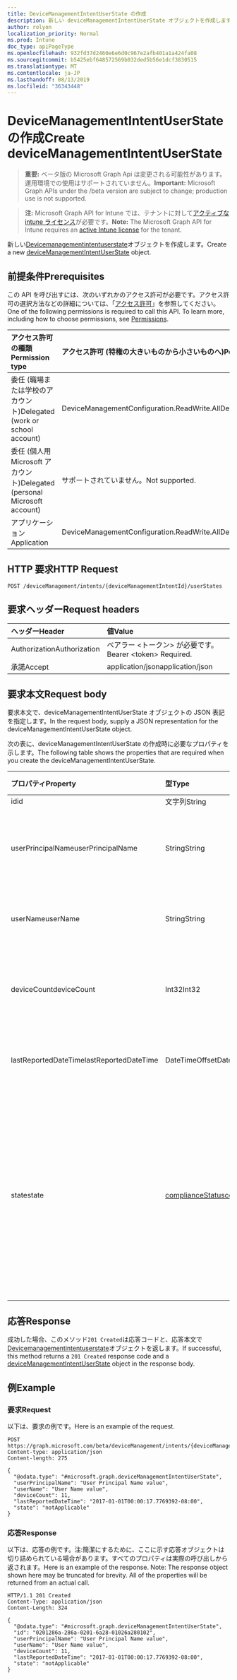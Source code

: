```yaml
---
title: DeviceManagementIntentUserState の作成
description: 新しい deviceManagementIntentUserState オブジェクトを作成します。
author: rolyon
localization_priority: Normal
ms.prod: Intune
doc_type: apiPageType
ms.openlocfilehash: 932fd37d2460e6e6d0c967e2afb401a1a424fa08
ms.sourcegitcommit: b5425ebf648572569b032ded5b56e1dcf3830515
ms.translationtype: MT
ms.contentlocale: ja-JP
ms.lasthandoff: 08/13/2019
ms.locfileid: "36343448"
---
```

# <a name="create-devicemanagementintentuserstate"></a><span data-ttu-id="af662-103">DeviceManagementIntentUserState の作成</span><span class="sxs-lookup"><span data-stu-id="af662-103">Create deviceManagementIntentUserState</span></span>

> <span data-ttu-id="af662-104">**重要:** ベータ版の Microsoft Graph Api は変更される可能性があります。運用環境での使用はサポートされていません。</span><span class="sxs-lookup"><span data-stu-id="af662-104">**Important:** Microsoft Graph APIs under the /beta version are subject to change; production use is not supported.</span></span>

> <span data-ttu-id="af662-105">**注:** Microsoft Graph API for Intune では、テナントに対して[アクティブな intune ライセンス](https://go.microsoft.com/fwlink/?linkid=839381)が必要です。</span><span class="sxs-lookup"><span data-stu-id="af662-105">**Note:** The Microsoft Graph API for Intune requires an [active Intune license](https://go.microsoft.com/fwlink/?linkid=839381) for the tenant.</span></span>

<span data-ttu-id="af662-106">新しい[Devicemanagementintentuserstate](../resources/intune-deviceintent-devicemanagementintentuserstate.md)オブジェクトを作成します。</span><span class="sxs-lookup"><span data-stu-id="af662-106">Create a new [deviceManagementIntentUserState](../resources/intune-deviceintent-devicemanagementintentuserstate.md) object.</span></span>

## <a name="prerequisites"></a><span data-ttu-id="af662-107">前提条件</span><span class="sxs-lookup"><span data-stu-id="af662-107">Prerequisites</span></span>
<span data-ttu-id="af662-p101">この API を呼び出すには、次のいずれかのアクセス許可が必要です。アクセス許可の選択方法などの詳細については、「[アクセス許可](/graph/permissions-reference)」を参照してください。</span><span class="sxs-lookup"><span data-stu-id="af662-p101">One of the following permissions is required to call this API. To learn more, including how to choose permissions, see [Permissions](/graph/permissions-reference).</span></span>

|<span data-ttu-id="af662-110">アクセス許可の種類</span><span class="sxs-lookup"><span data-stu-id="af662-110">Permission type</span></span>|<span data-ttu-id="af662-111">アクセス許可 (特権の大きいものから小さいものへ)</span><span class="sxs-lookup"><span data-stu-id="af662-111">Permissions (from most to least privileged)</span></span>|
|:---|:---|
|<span data-ttu-id="af662-112">委任 (職場または学校のアカウント)</span><span class="sxs-lookup"><span data-stu-id="af662-112">Delegated (work or school account)</span></span>|<span data-ttu-id="af662-113">DeviceManagementConfiguration.ReadWrite.All</span><span class="sxs-lookup"><span data-stu-id="af662-113">DeviceManagementConfiguration.ReadWrite.All</span></span>|
|<span data-ttu-id="af662-114">委任 (個人用 Microsoft アカウント)</span><span class="sxs-lookup"><span data-stu-id="af662-114">Delegated (personal Microsoft account)</span></span>|<span data-ttu-id="af662-115">サポートされていません。</span><span class="sxs-lookup"><span data-stu-id="af662-115">Not supported.</span></span>|
|<span data-ttu-id="af662-116">アプリケーション</span><span class="sxs-lookup"><span data-stu-id="af662-116">Application</span></span>|<span data-ttu-id="af662-117">DeviceManagementConfiguration.ReadWrite.All</span><span class="sxs-lookup"><span data-stu-id="af662-117">DeviceManagementConfiguration.ReadWrite.All</span></span>|

## <a name="http-request"></a><span data-ttu-id="af662-118">HTTP 要求</span><span class="sxs-lookup"><span data-stu-id="af662-118">HTTP Request</span></span>
<!-- {
  "blockType": "ignored"
}
-->
``` http
POST /deviceManagement/intents/{deviceManagementIntentId}/userStates
```

## <a name="request-headers"></a><span data-ttu-id="af662-119">要求ヘッダー</span><span class="sxs-lookup"><span data-stu-id="af662-119">Request headers</span></span>
|<span data-ttu-id="af662-120">ヘッダー</span><span class="sxs-lookup"><span data-stu-id="af662-120">Header</span></span>|<span data-ttu-id="af662-121">値</span><span class="sxs-lookup"><span data-stu-id="af662-121">Value</span></span>|
|:---|:---|
|<span data-ttu-id="af662-122">Authorization</span><span class="sxs-lookup"><span data-stu-id="af662-122">Authorization</span></span>|<span data-ttu-id="af662-123">ベアラー &lt;トークン&gt; が必要です。</span><span class="sxs-lookup"><span data-stu-id="af662-123">Bearer &lt;token&gt; Required.</span></span>|
|<span data-ttu-id="af662-124">承諾</span><span class="sxs-lookup"><span data-stu-id="af662-124">Accept</span></span>|<span data-ttu-id="af662-125">application/json</span><span class="sxs-lookup"><span data-stu-id="af662-125">application/json</span></span>|

## <a name="request-body"></a><span data-ttu-id="af662-126">要求本文</span><span class="sxs-lookup"><span data-stu-id="af662-126">Request body</span></span>
<span data-ttu-id="af662-127">要求本文で、deviceManagementIntentUserState オブジェクトの JSON 表記を指定します。</span><span class="sxs-lookup"><span data-stu-id="af662-127">In the request body, supply a JSON representation for the deviceManagementIntentUserState object.</span></span>

<span data-ttu-id="af662-128">次の表に、deviceManagementIntentUserState の作成時に必要なプロパティを示します。</span><span class="sxs-lookup"><span data-stu-id="af662-128">The following table shows the properties that are required when you create the deviceManagementIntentUserState.</span></span>

|<span data-ttu-id="af662-129">プロパティ</span><span class="sxs-lookup"><span data-stu-id="af662-129">Property</span></span>|<span data-ttu-id="af662-130">型</span><span class="sxs-lookup"><span data-stu-id="af662-130">Type</span></span>|<span data-ttu-id="af662-131">説明</span><span class="sxs-lookup"><span data-stu-id="af662-131">Description</span></span>|
|:---|:---|:---|
|<span data-ttu-id="af662-132">id</span><span class="sxs-lookup"><span data-stu-id="af662-132">id</span></span>|<span data-ttu-id="af662-133">文字列</span><span class="sxs-lookup"><span data-stu-id="af662-133">String</span></span>|<span data-ttu-id="af662-134">ID</span><span class="sxs-lookup"><span data-stu-id="af662-134">The ID</span></span>|
|<span data-ttu-id="af662-135">userPrincipalName</span><span class="sxs-lookup"><span data-stu-id="af662-135">userPrincipalName</span></span>|<span data-ttu-id="af662-136">String</span><span class="sxs-lookup"><span data-stu-id="af662-136">String</span></span>|<span data-ttu-id="af662-137">デバイスで報告されているユーザープリンシパル名</span><span class="sxs-lookup"><span data-stu-id="af662-137">The user principal name that is being reported on a device</span></span>|
|<span data-ttu-id="af662-138">userName</span><span class="sxs-lookup"><span data-stu-id="af662-138">userName</span></span>|<span data-ttu-id="af662-139">String</span><span class="sxs-lookup"><span data-stu-id="af662-139">String</span></span>|<span data-ttu-id="af662-140">デバイスで報告されているユーザー名</span><span class="sxs-lookup"><span data-stu-id="af662-140">The user name that is being reported on a device</span></span>|
|<span data-ttu-id="af662-141">deviceCount</span><span class="sxs-lookup"><span data-stu-id="af662-141">deviceCount</span></span>|<span data-ttu-id="af662-142">Int32</span><span class="sxs-lookup"><span data-stu-id="af662-142">Int32</span></span>|<span data-ttu-id="af662-143">目的のためにユーザーに属しているデバイスの数</span><span class="sxs-lookup"><span data-stu-id="af662-143">Count of Devices that belongs to a user for an intent</span></span>|
|<span data-ttu-id="af662-144">lastReportedDateTime</span><span class="sxs-lookup"><span data-stu-id="af662-144">lastReportedDateTime</span></span>|<span data-ttu-id="af662-145">DateTimeOffset</span><span class="sxs-lookup"><span data-stu-id="af662-145">DateTimeOffset</span></span>|<span data-ttu-id="af662-146">インテントレポートの最終更新日時</span><span class="sxs-lookup"><span data-stu-id="af662-146">Last modified date time of an intent report</span></span>|
|<span data-ttu-id="af662-147">state</span><span class="sxs-lookup"><span data-stu-id="af662-147">state</span></span>|[<span data-ttu-id="af662-148">complianceStatus</span><span class="sxs-lookup"><span data-stu-id="af662-148">complianceStatus</span></span>](../resources/intune-shared-compliancestatus.md)|<span data-ttu-id="af662-149">目的のユーザー状態。</span><span class="sxs-lookup"><span data-stu-id="af662-149">User state for an intent.</span></span> <span data-ttu-id="af662-150">可能な値は、`unknown`、`notApplicable`、`compliant`、`remediated`、`nonCompliant`、`error`、`conflict`、`notAssigned` です。</span><span class="sxs-lookup"><span data-stu-id="af662-150">Possible values are: `unknown`, `notApplicable`, `compliant`, `remediated`, `nonCompliant`, `error`, `conflict`, `notAssigned`.</span></span>|



## <a name="response"></a><span data-ttu-id="af662-151">応答</span><span class="sxs-lookup"><span data-stu-id="af662-151">Response</span></span>
<span data-ttu-id="af662-152">成功した場合、このメソッド`201 Created`は応答コードと、応答本文で[Devicemanagementintentuserstate](../resources/intune-deviceintent-devicemanagementintentuserstate.md)オブジェクトを返します。</span><span class="sxs-lookup"><span data-stu-id="af662-152">If successful, this method returns a `201 Created` response code and a [deviceManagementIntentUserState](../resources/intune-deviceintent-devicemanagementintentuserstate.md) object in the response body.</span></span>

## <a name="example"></a><span data-ttu-id="af662-153">例</span><span class="sxs-lookup"><span data-stu-id="af662-153">Example</span></span>

### <a name="request"></a><span data-ttu-id="af662-154">要求</span><span class="sxs-lookup"><span data-stu-id="af662-154">Request</span></span>
<span data-ttu-id="af662-155">以下は、要求の例です。</span><span class="sxs-lookup"><span data-stu-id="af662-155">Here is an example of the request.</span></span>
``` http
POST https://graph.microsoft.com/beta/deviceManagement/intents/{deviceManagementIntentId}/userStates
Content-type: application/json
Content-length: 275

{
  "@odata.type": "#microsoft.graph.deviceManagementIntentUserState",
  "userPrincipalName": "User Principal Name value",
  "userName": "User Name value",
  "deviceCount": 11,
  "lastReportedDateTime": "2017-01-01T00:00:17.7769392-08:00",
  "state": "notApplicable"
}
```

### <a name="response"></a><span data-ttu-id="af662-156">応答</span><span class="sxs-lookup"><span data-stu-id="af662-156">Response</span></span>
<span data-ttu-id="af662-p103">以下は、応答の例です。注:簡潔にするために、ここに示す応答オブジェクトは切り詰められている場合があります。すべてのプロパティは実際の呼び出しから返されます。</span><span class="sxs-lookup"><span data-stu-id="af662-p103">Here is an example of the response. Note: The response object shown here may be truncated for brevity. All of the properties will be returned from an actual call.</span></span>
``` http
HTTP/1.1 201 Created
Content-Type: application/json
Content-Length: 324

{
  "@odata.type": "#microsoft.graph.deviceManagementIntentUserState",
  "id": "0201286a-286a-0201-6a28-01026a280102",
  "userPrincipalName": "User Principal Name value",
  "userName": "User Name value",
  "deviceCount": 11,
  "lastReportedDateTime": "2017-01-01T00:00:17.7769392-08:00",
  "state": "notApplicable"
}
```






